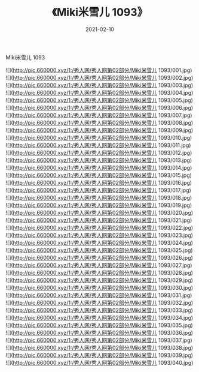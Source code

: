 ﻿---
layout: post
title:  《Miki米雪儿 1093》
date:   2021-02-10
img: http://pic.660000.xyz/1:/秀人网/秀人网第02部分/Miki米雪儿 1093/000.jpg
categories: [美女, 清纯, 唯美]
---

Miki米雪儿 1093

  ![](http://pic.660000.xyz/1:/秀人网/秀人网第02部分/Miki米雪儿 1093/001.jpg) <br> ![](http://pic.660000.xyz/1:/秀人网/秀人网第02部分/Miki米雪儿 1093/002.jpg) <br> ![](http://pic.660000.xyz/1:/秀人网/秀人网第02部分/Miki米雪儿 1093/003.jpg) <br> ![](http://pic.660000.xyz/1:/秀人网/秀人网第02部分/Miki米雪儿 1093/004.jpg) <br> ![](http://pic.660000.xyz/1:/秀人网/秀人网第02部分/Miki米雪儿 1093/005.jpg) <br> ![](http://pic.660000.xyz/1:/秀人网/秀人网第02部分/Miki米雪儿 1093/006.jpg) <br> ![](http://pic.660000.xyz/1:/秀人网/秀人网第02部分/Miki米雪儿 1093/007.jpg) <br> ![](http://pic.660000.xyz/1:/秀人网/秀人网第02部分/Miki米雪儿 1093/008.jpg) <br> ![](http://pic.660000.xyz/1:/秀人网/秀人网第02部分/Miki米雪儿 1093/009.jpg) <br> ![](http://pic.660000.xyz/1:/秀人网/秀人网第02部分/Miki米雪儿 1093/010.jpg) <br> ![](http://pic.660000.xyz/1:/秀人网/秀人网第02部分/Miki米雪儿 1093/011.jpg) <br> ![](http://pic.660000.xyz/1:/秀人网/秀人网第02部分/Miki米雪儿 1093/012.jpg) <br> ![](http://pic.660000.xyz/1:/秀人网/秀人网第02部分/Miki米雪儿 1093/013.jpg) <br> ![](http://pic.660000.xyz/1:/秀人网/秀人网第02部分/Miki米雪儿 1093/014.jpg) <br> ![](http://pic.660000.xyz/1:/秀人网/秀人网第02部分/Miki米雪儿 1093/015.jpg) <br> ![](http://pic.660000.xyz/1:/秀人网/秀人网第02部分/Miki米雪儿 1093/016.jpg) <br> ![](http://pic.660000.xyz/1:/秀人网/秀人网第02部分/Miki米雪儿 1093/017.jpg) <br> ![](http://pic.660000.xyz/1:/秀人网/秀人网第02部分/Miki米雪儿 1093/018.jpg) <br> ![](http://pic.660000.xyz/1:/秀人网/秀人网第02部分/Miki米雪儿 1093/019.jpg) <br> ![](http://pic.660000.xyz/1:/秀人网/秀人网第02部分/Miki米雪儿 1093/020.jpg) <br> ![](http://pic.660000.xyz/1:/秀人网/秀人网第02部分/Miki米雪儿 1093/021.jpg) <br> ![](http://pic.660000.xyz/1:/秀人网/秀人网第02部分/Miki米雪儿 1093/022.jpg) <br> ![](http://pic.660000.xyz/1:/秀人网/秀人网第02部分/Miki米雪儿 1093/023.jpg) <br> ![](http://pic.660000.xyz/1:/秀人网/秀人网第02部分/Miki米雪儿 1093/024.jpg) <br> ![](http://pic.660000.xyz/1:/秀人网/秀人网第02部分/Miki米雪儿 1093/025.jpg) <br> ![](http://pic.660000.xyz/1:/秀人网/秀人网第02部分/Miki米雪儿 1093/026.jpg) <br> ![](http://pic.660000.xyz/1:/秀人网/秀人网第02部分/Miki米雪儿 1093/027.jpg) <br> ![](http://pic.660000.xyz/1:/秀人网/秀人网第02部分/Miki米雪儿 1093/028.jpg) <br> ![](http://pic.660000.xyz/1:/秀人网/秀人网第02部分/Miki米雪儿 1093/029.jpg) <br> ![](http://pic.660000.xyz/1:/秀人网/秀人网第02部分/Miki米雪儿 1093/030.jpg) <br> ![](http://pic.660000.xyz/1:/秀人网/秀人网第02部分/Miki米雪儿 1093/031.jpg) <br> ![](http://pic.660000.xyz/1:/秀人网/秀人网第02部分/Miki米雪儿 1093/032.jpg) <br> ![](http://pic.660000.xyz/1:/秀人网/秀人网第02部分/Miki米雪儿 1093/033.jpg) <br> ![](http://pic.660000.xyz/1:/秀人网/秀人网第02部分/Miki米雪儿 1093/034.jpg) <br> ![](http://pic.660000.xyz/1:/秀人网/秀人网第02部分/Miki米雪儿 1093/035.jpg) <br> ![](http://pic.660000.xyz/1:/秀人网/秀人网第02部分/Miki米雪儿 1093/036.jpg) <br> ![](http://pic.660000.xyz/1:/秀人网/秀人网第02部分/Miki米雪儿 1093/037.jpg) <br> ![](http://pic.660000.xyz/1:/秀人网/秀人网第02部分/Miki米雪儿 1093/038.jpg) <br> ![](http://pic.660000.xyz/1:/秀人网/秀人网第02部分/Miki米雪儿 1093/039.jpg) <br> ![](http://pic.660000.xyz/1:/秀人网/秀人网第02部分/Miki米雪儿 1093/040.jpg) <br>
